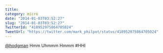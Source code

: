 ```yaml
---
title: 
category: micro
date: "2014-01-03T03:52:27"
slug: "2014-01-03T03:52:27"
TwitterId: "418952975864705024"
TweetUrl: "https://twitter.com/mark_philpot/status/418952975864705024"
---
```


[@hodgman](https://twitter.com/hodgman) Hmm Uhmmm Hmmm #HHI
